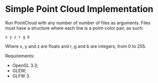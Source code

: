 # Simple Point Cloud Implementation

Run PointCloud with any number of number of files as arguments. Files must have a structure where each line is a point-color pair, as such:

```
x y z r g b
```

Where x, y and z are floats and r, g and b are integers, from 0 to 255.

Requirements:
- OpenGL 3.3;
- GLEW;
- GLFW 3.

